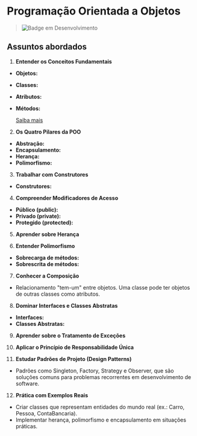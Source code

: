 # Programação Orientada a Objetos

> ![Badge em Desenvolvimento](http://img.shields.io/static/v1?label=STATUS&message=EM%20DESENVOLVIMENTO&color=GREEN&style=for-the-badge)

## Assuntos abordados

1. **Entender os Conceitos Fundamentais**
  - **Objetos:**
  - **Classes:**
  - **Atributos:**
  - **Métodos:**
    
    [Saiba mais](https://github.com/JandersonMota/programacao-orientada-objetos/tree/main/conceitos-fundamentais)

2. **Os Quatro Pilares da POO**
  - **Abstração:**
  - **Encapsulamento:**
  - **Herança:**
  - **Polimorfismo:**
3. **Trabalhar com Construtores**
  - **Construtores:**
4. **Compreender Modificadores de Acesso**
  - **Público (public):**
  - **Privado (private):**
  - **Protegido (protected):**
5. **Aprender sobre Herança**

6. **Entender Polimorfismo**
  - **Sobrecarga de métodos:**
  - **Sobrescrita de métodos:**
7. **Conhecer a Composição**
  - Relacionamento "tem-um" entre objetos. Uma classe pode ter objetos de outras classes como atributos.
8. **Dominar Interfaces e Classes Abstratas**
  - **Interfaces:**
  - **Classes Abstratas:**
9. **Aprender sobre o Tratamento de Exceções**

10. **Aplicar o Princípio de Responsabilidade Única**
  
11. **Estudar Padrões de Projeto (Design Patterns)**
  - Padrões como Singleton, Factory, Strategy e Observer, que são soluções comuns para problemas recorrentes em desenvolvimento de software.
12. **Prática com Exemplos Reais**
  - Criar classes que representam entidades do mundo real (ex.: Carro, Pessoa, ContaBancaria).
  - Implementar herança, polimorfismo e encapsulamento em situações práticas.
